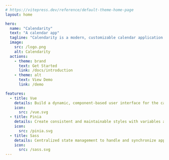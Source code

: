 ```yaml
---
# https://vitepress.dev/reference/default-theme-home-page
layout: home

hero:
  name: "Calendarity"
  text: "A calendar app"
  tagline: "Calendarity is a modern, customizable calendar application built with Vue.js, Sass, and Pinia. It offers an intuitive interface and powerful features to help you efficiently manage your events."
  image:
    src: /logo.png
    alt: Calendarity
  actions:
    - theme: brand
      text: Get Started
      link: /docs/introduction
    - theme: alt
      text: View Demo
      link: /demo

features:
  - title: Vue
    details: Build a dynamic, component-based user interface for the calendar application.
    icon:
      src: /vue.svg
  - title: Pinia
    details: Create consistent and maintainable styles with variables and modular CSS.
    icon:
      src: /pinia.svg
  - title: Sass
    details: Centralized state management to handle and synchronize application state efficiently.
    icon:
      src: /sass.svg
---
```



